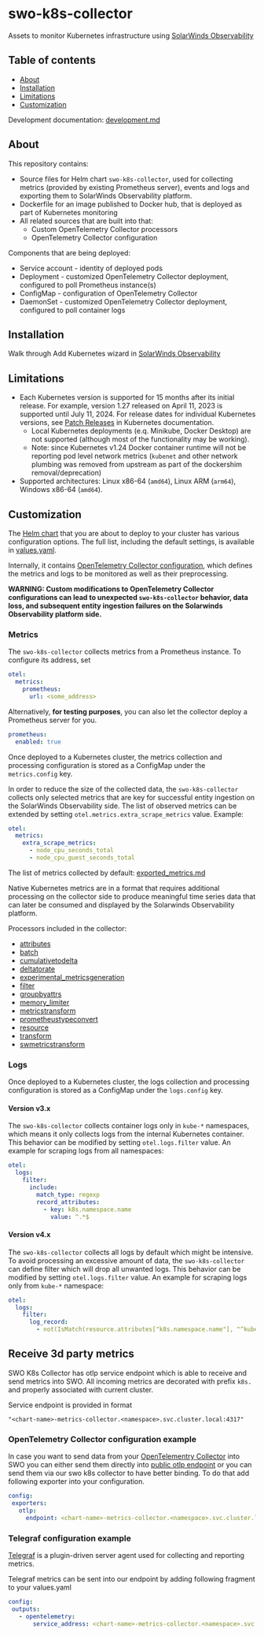 # swo-k8s-collector

Assets to monitor Kubernetes infrastructure using [SolarWinds Observability](https://documentation.solarwinds.com/en/success_center/observability/default.htm#cshid=gh-k8s-collector)

## Table of contents

- [About](#about)
- [Installation](#installation)
- [Limitations](#limitations)
- [Customization](#customization)

Development documentation: [development.md](doc/development.md)

## About

This repository contains:

- Source files for Helm chart `swo-k8s-collector`, used for collecting metrics (provided by existing Prometheus server), events and logs and exporting them to SolarWinds Observability platform.
- Dockerfile for an image published to Docker hub, that is deployed as part of Kubernetes monitoring
- All related sources that are built into that:
  - Custom OpenTelemetry Collector processors  
  - OpenTelemetry Collector configuration

Components that are being deployed:

- Service account - identity of deployed pods
- Deployment - customized OpenTelemetry Collector deployment, configured to poll Prometheus instance(s)
- ConfigMap - configuration of OpenTelemetry Collector
- DaemonSet - customized OpenTelemetry Collector deployment, configured to poll container logs

## Installation

Walk through Add Kubernetes wizard in [SolarWinds Observability](https://documentation.solarwinds.com/en/success_center/observability/default.htm#cshid=gh-k8s-collector)

## Limitations

- Each Kubernetes version is supported for 15 months after its initial release. For example, version 1.27 released on April 11, 2023 is supported until July 11, 2024. For release dates for individual Kubernetes versions, see [Patch Releases](https://kubernetes.io/releases/patch-releases/#detailed-release-history-for-active-branches) in Kubernetes documentation. 
  - Local Kubernetes deployments (e.q. Minikube, Docker Desktop) are not supported (although most of the functionality may be working).
  - Note: since Kubernetes v1.24 Docker container runtime will not be reporting pod level network metrics (`kubenet` and other network plumbing was removed from upstream as part of the dockershim removal/deprecation)
- Supported architectures: Linux x86-64 (`amd64`), Linux ARM (`arm64`), Windows x86-64 (`amd64`).

## Customization

The [Helm chart](deploy/helm/Chart.yaml) that you are about to deploy to your cluster has various configuration options. The full list, including the default settings, is available in [values.yaml](deploy/helm/values.yaml).

Internally, it contains [OpenTelemetry Collector configuration](https://opentelemetry.io/docs/collector/configuration/), which defines the metrics and logs to be monitored as well as their preprocessing.

**WARNING: Custom modifications to OpenTelemetry Collector configurations can lead to unexpected `swo-k8s-collector` behavior, data loss, and subsequent entity ingestion failures on the Solarwinds Observability platform side.**

### Metrics

The `swo-k8s-collector` collects metrics from a Prometheus instance. To configure its address, set

```yaml
otel:
  metrics:
    prometheus:
      url: <some_address>
```

Alternatively, **for testing purposes**, you can also let the collector deploy a Prometheus server for you.

```yaml
prometheus:
  enabled: true
```

Once deployed to a Kubernetes cluster, the metrics collection and processing configuration is stored as a ConfigMap under the `metrics.config` key.

In order to reduce the size of the collected data, the `swo-k8s-collector` collects only selected metrics that are key for successful entity ingestion on the SolarWinds Observability side. The list of observed metrics can be extended by setting `otel.metrics.extra_scrape_metrics` value. Example:

```yaml
otel:
  metrics:
    extra_scrape_metrics:
      - node_cpu_seconds_total
      - node_cpu_guest_seconds_total
```

The list of metrics collected by default: [exported_metrics.md](doc/exported_metrics.md)

Native Kubernetes metrics are in a format that requires additional processing on the collector side to produce meaningful time series data that can later be consumed and displayed by the Solarwinds Observability platform.

Processors included in the collector:

- [attributes](https://github.com/open-telemetry/opentelemetry-collector-contrib/tree/main/processor/attributesprocessor)
- [batch](https://github.com/open-telemetry/opentelemetry-collector/tree/main/processor/batchprocessor)
- [cumulativetodelta](https://github.com/open-telemetry/opentelemetry-collector-contrib/tree/main/processor/cumulativetodeltaprocessor)
- [deltatorate](https://github.com/open-telemetry/opentelemetry-collector-contrib/tree/main/processor/deltatorateprocessor)
- [experimental_metricsgeneration](https://github.com/open-telemetry/opentelemetry-collector-contrib/tree/main/processor/metricsgenerationprocessor)
- [filter](https://github.com/open-telemetry/opentelemetry-collector-contrib/tree/main/processor/filterprocessor)
- [groupbyattrs](https://github.com/open-telemetry/opentelemetry-collector-contrib/tree/main/processor/groupbyattrsprocessor)
- [memory_limiter](https://github.com/open-telemetry/opentelemetry-collector/tree/main/processor/memorylimiterprocessor)
- [metricstransform](https://github.com/open-telemetry/opentelemetry-collector-contrib/tree/main/processor/metricstransformprocessor)
- [prometheustypeconvert](https://github.com/solarwinds/swi-k8s-opentelemetry-collector/tree/master/src/processor/prometheustypeconverterprocessor)
- [resource](https://github.com/open-telemetry/opentelemetry-collector-contrib/tree/main/processor/resourceprocessor)
- [transform](https://github.com/open-telemetry/opentelemetry-collector-contrib/tree/main/processor/transformprocessor)
- [swmetricstransform](https://github.com/solarwinds/swi-k8s-opentelemetry-collector/tree/master/src/processor/swmetricstransformprocessor)

### Logs

Once deployed to a Kubernetes cluster, the logs collection and processing configuration is stored as a ConfigMap under the `logs.config` key.

#### Version v3.x 
The `swo-k8s-collector` collects container logs only in `kube-*` namespaces, which means it only collects logs from the internal Kubernetes container. This behavior can be modified by setting `otel.logs.filter` value. An example for scraping logs from all namespaces:

```yaml
otel:
  logs:
    filter:
      include:
        match_type: regexp
        record_attributes:
          - key: k8s.namespace.name
            value: ^.*$
```

#### Version v4.x 
The `swo-k8s-collector` collects all logs by default which might be intensive. To avoid processing an excessive amount of data, the `swo-k8s-collector` can define filter which will drop all unwanted logs. This behavior can be modified by setting `otel.logs.filter` value. An example for scraping logs only from `kube-*` namespace:

```yaml
otel:
  logs:
    filter:
      log_record:
        - not(IsMatch(resource.attributes["k8s.namespace.name"], "^kube-.*$"))
```

## Receive 3d party metrics 

SWO K8s Collector has otlp service endpoint which is able to receive and send metrics into SWO. All incoming metrics are decorated with prefix `k8s.` and properly associated with current cluster.

Service endpoint is provided in format
```
"<chart-name>-metrics-collector.<namespace>.svc.cluster.local:4317"
```

### OpenTelemetry Collector configuration example
In case you want to send data from your [OpenTelementry Collector](https://github.com/open-telemetry/opentelemetry-collector-contrib) into SWO you can either send them directly into [public otlp endpoint](https://documentation.solarwinds.com/en/success_center/observability/content/configure/configure-otel-directly.htm) or you can send them via our swo k8s collector to have better binding. To do that add following exporter into your configuration. 

```yaml
config:
 exporters:
   otlp:
     endpoint: <chart-name>-metrics-collector.<namespace>.svc.cluster.local:4317
```

### Telegraf configuration example
 [Telegraf](https://github.com/influxdata/telegraf) is a plugin-driven server agent used for collecting and reporting metrics. 

Telegraf metrics can be sent into our endpoint by adding following fragment to your values.yaml
 
 ```yaml
config:
  outputs:  
    - opentelemetry:
        service_address: <chart-name>-metrics-collector.<namespace>.svc.cluster.local:4317
 ```